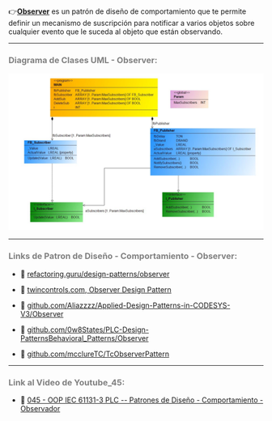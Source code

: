 👉[**Observer**](https://refactoring.guru/es/design-patterns/observer) es un patrón de diseño de comportamiento que te permite definir un mecanismo de suscripción para notificar a varios objetos sobre cualquier evento que le suceda al objeto que están observando.
***
### <span style="color:grey">Diagrama de Clases UML - Observer:</span>

![Design_Pattern_Behavioral_Observer](../../imagenes/Design_Pattern_Behavioral_Observer.JPG)
***
### <span style="color:grey">Links de Patron de Diseño - Comportamiento - Observer:</span>

- 🔗 [refactoring.guru/design-patterns/observer](https://refactoring.guru/es/design-patterns/observer)

- 🔗 [twincontrols.com, Observer Design Pattern](https://www.twincontrols.com/community/twincat-knowledgebase/observer-design-pattern/)

- 🔗 [github.com/Aliazzzz/Applied-Design-Patterns-in-CODESYS-V3/Observer](https://github.com/Aliazzzz/Applied-Design-Patterns-in-CODESYS-V3/tree/master/The%20-Observer-%20Pattern)

- 🔗 [github.com/0w8States/PLC-Design-PatternsBehavioral_Patterns/Observer](https://github.com/0w8States/PLC-Design-Patterns/tree/master/Behavioral_Patterns/Observer)

- 🔗 [github.com/mcclureTC/TcObserverPattern](https://github.com/mcclureTC/TcObserverPattern)
***
### <span style="color:grey">Link al Video de Youtube_45:</span>
- 🔗 [045 - OOP IEC 61131-3 PLC -- Patrones de Diseño - Comportamiento - Observador](https://youtu.be/Rnk51PA8Jus)